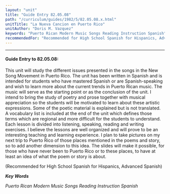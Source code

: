 ```yaml
---
layout: "unit"
title: "Guide Entry 82.05.08"
path: "/curriculum/guides/1982/5/82.05.08.x.html"
unitTitle: "La Nueva Cancion en Puerto Rico"
unitAuthor: "Doris M. Vazquez"
keywords: "Puerto Rican Modern Music Songs Reading Instruction Spanish"
recommendedFor: "Recommended for High School Spanish for Hispanics, Advanced Spanish"
---
```

<body>
<hr/>
<h4>
Guide Entry to 82.05.08:
</h4>
This unit will study the different issues presented in the songs in the New Song Movement in Puerto Rico.  The unit has been written in Spanish and is intended for students who have mastered Spanish or are Spanish-speaking and wish to learn more about the current trends in Puerto Rican music.  The music will serve as the starting point or as the conclusion of the unit.  I intend to bring the study of poetry and prose together with musical appreciation so the students will be motivated to learn about these artistic expressions.  Some of the poetic material is explained but is not translated.  A vocabulary list is included at the end of the unit which defines those terms which are regional and more difficult for the students to understand.  Each lesson is divided into listening, speaking, reading and writing exercises.  I believe the lessons are well organized and will prove to be an interesting teaching and learning experience.  I plan to take pictures on my next trip to Puerto Rico of those places mentioned in the poems and story, so to add another dimension to this idea.  The slides will make it possible, for those who have never been to Puerto Rico or to these places, to have at least an idea of what the poem or story is about.
<p>
(Recommended for High School Spanish for Hispanics, Advanced Spanish)
</p>
<p>
<b>
<i>
Key Words
</i>
</b>
<br/>
</p>
<p>
<i>
Puerto Rican Modern Music Songs Reading Instruction Spanish
</i>
</p>
</body>